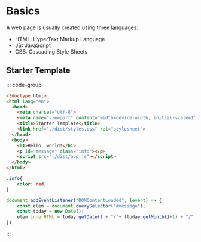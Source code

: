 # Basics

A web page is usually created using three languages:

* HTML: HyperText Markup Language 
* JS: JavaScript
* CSS:  Cascading Style Sheets

## Starter Template

::: code-group
```html [index.html]
<!doctype html>
<html lang="en">
  <head>
    <meta charset="utf-8">
    <meta name="viewport" content="width=device-width, initial-scale=1">
    <title>Starter Template</title>
    <link href="./dist/styles.css" rel="stylesheet">
  </head>
  <body>
    <h1>Hello, world!</h1>
    <p id="message" class="info"></p>
    <script src="./dist/app.js"></script>
  </body>
</html>
```

```css [dist/styles.css]
.info{
    color: red;
}
```

```js [dist/app.js]
document.addEventListener("DOMContentLoaded", (event) => {
    const elem = document.querySelector("#message");
    const today = new Date();
    elem.innerHTML = today.getDate() + "/"+ (today.getMonth()+1) + "/" +today.getFullYear() ;
});
```

:::
